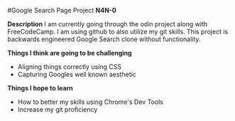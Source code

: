 #Google Search Page Project
**N4N-0**

**Description**
I am currently going through the odin project along with FreeCodeCamp. I am using github to also utilize my git skills. This project is backwards engineered Google Search clone without functionality.

**Things I think are going to be challenging**
- Aligning things correctly using CSS
- Capturing Googles well known aesthetic 

**Things I hope to learn**
- How to better my skills using Chrome's Dev Tools
- Increase my git proficiency 
